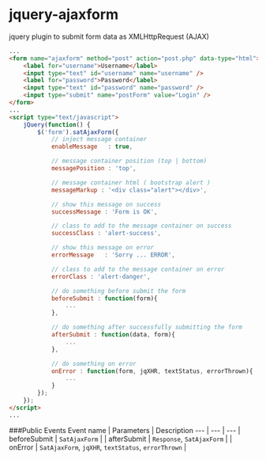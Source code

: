 jquery-ajaxform
===============

jquery plugin to submit form data as XMLHttpRequest (AJAX)



```html
...
<form name="ajaxform" method="post" action="post.php" data-type="html">
    <label for="username">Username</label>
    <input type="text" id="username" name="username" />
    <label for="password">Password</label>
    <input type="text" id="password" name="password" />
    <input type="submit" name="postForm" value="Login" />
</form>
...
<script type="text/javascript">
    jQuery(function() {
        $('form').satAjaxForm({
            // inject message container
            enableMessage   : true,

            // message container position (top | bottom)
            messagePosition : 'top',

            // message container html ( bootstrap alert )
            messageMarkup : '<div class="alert"></div>',

            // show this message on success
            successMessage : 'Form is OK',

            // class to add to the message container on success
            successClass : 'alert-success',

            // show this message on error
            errorMessage   : 'Sorry ... ERROR',

            // class to add to the message container on error
            errorClass : 'alert-danger',

            // do something before submit the form
            beforeSubmit : function(form){
                ...
            },

            // do something after successfully submitting the form
            afterSubmit : function(data, form){
                ...
            },

            // do something on error
            onError : function(form, jqXHR, textStatus, errorThrown){
                ...
            }
        });
    });
</script>
...
```

###Public Events
Event name | Parameters | Description
--- | --- | ---
| beforeSubmit | `SatAjaxForm` |
| afterSubmit | `Response`, `SatAjaxForm` |
| onError | `SatAjaxForm`, `jqXHR`, `textStatus`, `errorThrown` |
